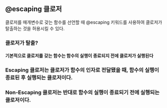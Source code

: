 ## @escaping 클로저
클로저를 매개변수로 갖는 함수를 선언할 때 @escaping 키워드를 사용하여 클로저가 탈출하는 것을 허용시킬 수 있다. 

### 클로저가 탈출?
#### 기본적으로 클로저를 갖는 함수는 함수의 실행이 종료되지 전에 클로저가 실행된다




### Escaping 클로저는 클로저가 함수의 인자로 전달됐을 때, 함수의 실행이 종료된 후 실행되는 클로저이다.
### Non-Escaping 클로저는 반대로 함수의 실행이 종료되기 전에 실행되는 클로저이다. 

